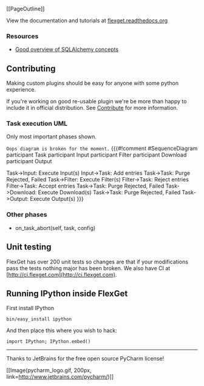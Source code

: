 [[PageOutline]]

View the documentation and tutorials at [flexget.readthedocs.org](https://flexget.readthedocs.org/en/latest/)

### Resources

 * [Good overview of SQLAlchemy concepts](http://techspot.zzzeek.org/2012/02/07/patterns-implemented-by-sqlalchemy/)

## Contributing

Making custom plugins should be easy for anyone with some python experience.

If you're working on good re-usable plugin we're be more than happy to include it in official distribution. See [Contribute](/Contribute) for more information.

### Task execution UML

Only most important phases shown.

`Oops diagram is broken for the moment.`
{{{#!comment
#SequenceDiagram
participant Task
participant Input
participant Filter
participant Download
participant Output

Task->Input: Execute Input(s)
Input->Task: Add entries
Task->Task: Purge Rejected, Failed
Task->Filter: Execute Filter(s)
Filter->Task: Reject entries
Filter->Task: Accept entries
Task->Task: Purge Rejected, Failed
Task->Download: Execute Download(s)
Task->Task: Purge Rejected, Failed
Task->Output: Execute Output(s)
}}}

### Other phases

 * on_task_abort(self, task, config)


## Unit testing

FlexGet has over 200 unit tests so changes are that if your modifications pass the tests nothing major has been broken. We also have CI at [http://ci.flexget.com](http://ci.flexget.com).

## Running IPython inside FlexGet

First install IPython

```
bin/easy_install ipython
```

And then place this where you wish to hack:

```
import IPython; IPython.embed()
```

-------------------------
Thanks to JetBrains for the free open source PyCharm license!

[[Image(pycharm_logo.gif, 200px, link=http://www.jetbrains.com/pycharm/)]]
